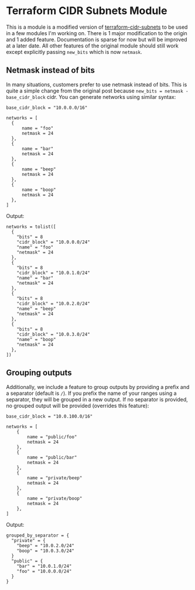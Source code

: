 # Terraform CIDR Subnets Module

This is a module is a modified version of [terraform-cidr-subnets](https://github.com/hashicorp/terraform-cidr-subnets) to be used in a few modules I'm working on. There is 1 major modification to the origin and 1 added feature. Documentation is sparse for now but will be improved at a later date. All other features of the original module should still work except explicitly passing `new_bits` which is now `netmask`.

## Netmask instead of bits

In many situations, customers prefer to use netmask instead of bits. This is quite a simple change from the original post because `new_bits = netmask - base_cidr_block` cidr. You can generate networks using similar syntax:

```hcl
base_cidr_block = "10.0.0.0/16"

networks = [
  {
      name = "foo"
      netmask = 24
  },
  {
      name = "bar"
      netmask = 24
  },
  {
      name = "beep"
      netmask = 24
  },
  {
      name = "boop"
      netmask = 24
  },
]
```

Output:
```
networks = tolist([
  {
    "bits" = 8
    "cidr_block" = "10.0.0.0/24"
    "name" = "foo"
    "netmask" = 24
  },
  {
    "bits" = 8
    "cidr_block" = "10.0.1.0/24"
    "name" = "bar"
    "netmask" = 24
  },
  {
    "bits" = 8
    "cidr_block" = "10.0.2.0/24"
    "name" = "beep"
    "netmask" = 24
  },
  {
    "bits" = 8
    "cidr_block" = "10.0.3.0/24"
    "name" = "boop"
    "netmask" = 24
  },
])
```

## Grouping outputs

Additionally, we include a feature to group outputs by providing a prefix and a separator (default is `/`). If you prefix the name of your ranges using a separator, they will be grouped in a new output. If no separator is provided, no grouped output will be provided (overrides this feature):

```hcl
base_cidr_block = "10.0.100.0/16"

networks = [
    {
        name = "public/foo"
        netmask = 24
    },
    {
        name = "public/bar"
        netmask = 24
    },
    {
        name = "private/beep"
        netmask = 24
    },
    {
        name = "private/boop"
        netmask = 24
    },
]
```

Output:

```hcl
grouped_by_separator = {
  "private" = {
    "beep" = "10.0.2.0/24"
    "boop" = "10.0.3.0/24"
  }
  "public" = {
    "bar" = "10.0.1.0/24"
    "foo" = "10.0.0.0/24"
  }
}
```
